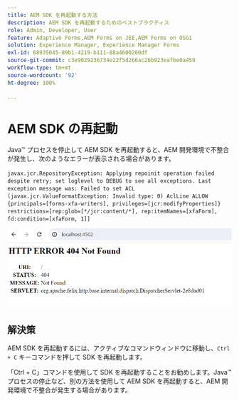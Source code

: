 ```yaml
---
title: AEM SDK を再起動する方法
description: AEM SDK を再起動するためのベストプラクティス
role: Admin, Developer, User
feature: Adaptive Forms,AEM Forms on JEE,AEM Forms on OSGi
solution: Experience Manager, Experience Manager Forms
exl-id: 68935045-89b1-4219-b111-88a4600200df
source-git-commit: c3e9029236734e22f5d266ac26b923eafbe0a459
workflow-type: tm+mt
source-wordcount: '92'
ht-degree: 100%

---
```


# AEM SDK の再起動

Java™ プロセスを停止して AEM SDK を再起動すると、AEM 開発環境で不整合が発生し、次のようなエラーが表示される場合があります。

`javax.jcr.RepositoryException: Applying repoinit operation failed despite retry; set loglevel to DEBUG to see all exceptions. Last exception message was: Failed to set ACL (javax.jcr.ValueFormatException: Invalid type: 0) AclLine ALLOW {principals=[forms-xfa-writers], privileges=[jcr:modifyProperties]} restrictions=[rep:glob=[*/jcr:content/*], rep:itemNames=[xfaForm], fd:condition=[xfaForm, 1]]`

![AEM SDK の再起動エラー](/help/forms/using/assets/restart-sdk-error.png)

## 解決策

AEM SDK を再起動するには、アクティブなコマンドウィンドウに移動し、`Ctrl + C` キーコマンドを押して SDK を再起動します。

「Ctrl + C」コマンドを使用して SDK を再起動することをお勧めします。Java™ プロセスの停止など、別の方法を使用して AEM SDK を再起動すると、AEM 開発環境で不整合が発生する場合があります。
